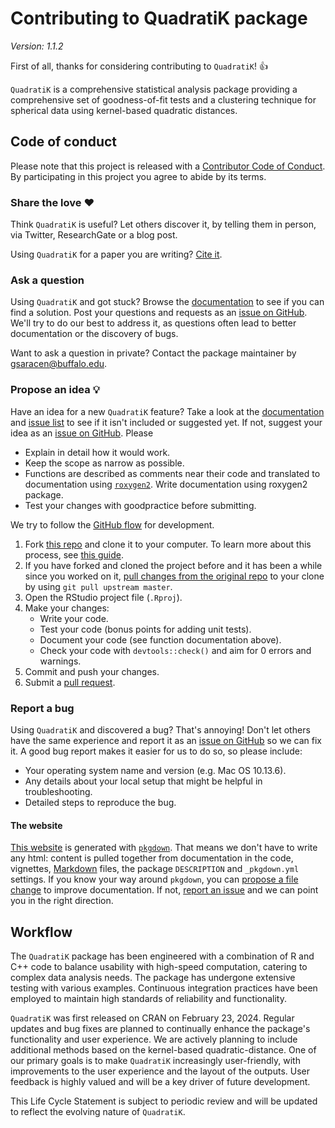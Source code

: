 # Contributing to QuadratiK package

*Version: 1.1.2*

First of all, thanks for considering contributing to `QuadratiK`! 👍

`QuadratiK` is a comprehensive statistical analysis package providing a comprehensive set of goodness-of-fit tests and a clustering technique for spherical data using kernel-based quadratic distances.

## Code of conduct

Please note that this project is released with a [Contributor Code of Conduct](CODE_OF_CONDUCT.md). By participating in this project you agree to abide by its terms.

### Share the love ❤️

Think `QuadratiK` is useful? Let others discover it, by telling them in person, via Twitter, ResearchGate or a blog post.

Using `QuadratiK` for a paper you are writing? [Cite it](https://arxiv.org/abs/2402.02290).

### Ask a question

Using `QuadratiK` and got stuck? Browse the [documentation](https://github.com/giovsaraceno/QuadratiK-package) to see if you can find a solution. Post your questions and requests as an [issue on GitHub](https://github.com/giovsaraceno/QuadratiK-package/issues/new). We'll try to do our best to address it, as questions often lead to better documentation or the discovery of bugs.

Want to ask a question in private? Contact the package maintainer by [gsaracen\@buffalo.edu](mailto:gsaracen@buffalo.edu).

### Propose an idea 💡

Have an idea for a new `QuadratiK` feature? Take a look at the [documentation](https://github.com/giovsaraceno/QuadratiK-package) and [issue list](https://github.com/giovsaraceno/QuadratiK-package/issues) to see if it isn't included or suggested yet. If not, suggest your idea as an [issue on GitHub](https://github.com/giovsaraceno/QuadratiK-package/issues/new). Please

-   Explain in detail how it would work.
-   Keep the scope as narrow as possible.
-   Functions are described as comments near their code and translated to documentation using [`roxygen2`](https://klutometis.github.io/roxygen/). Write documentation using roxygen2 package.
-   Test your changes with goodpractice before submitting.

We try to follow the [GitHub flow](https://guides.github.com/introduction/flow/) for development.

1.  Fork [this repo](https://github.com/giovsaraceno/QuadratiK-package) and clone it to your computer. To learn more about this process, see [this guide](https://guides.github.com/activities/forking/).
2.  If you have forked and cloned the project before and it has been a while since you worked on it, [pull changes from the original repo](https://help.github.com/articles/merging-an-upstream-repository-into-your-fork/) to your clone by using `git pull upstream master`.
3.  Open the RStudio project file (`.Rproj`).
4.  Make your changes:
    -   Write your code.
    -   Test your code (bonus points for adding unit tests).
    -   Document your code (see function documentation above).
    -   Check your code with `devtools::check()` and aim for 0 errors and warnings.
5.  Commit and push your changes.
6.  Submit a [pull request](https://guides.github.com/activities/forking/#making-a-pull-request).

### Report a bug

Using `QuadratiK` and discovered a bug? That's annoying! Don't let others have the same experience and report it as an [issue on GitHub](https://github.com/giovsaraceno/QuadratiK-package/issues/new) so we can fix it. A good bug report makes it easier for us to do so, so please include:

-   Your operating system name and version (e.g. Mac OS 10.13.6).
-   Any details about your local setup that might be helpful in troubleshooting.
-   Detailed steps to reproduce the bug.

#### The website

[This website](https://github.com/giovsaraceno/QuadratiK-package) is generated with [`pkgdown`](http://pkgdown.r-lib.org/). That means we don't have to write any html: content is pulled together from documentation in the code, vignettes, [Markdown](https://guides.github.com/features/mastering-markdown/) files, the package `DESCRIPTION` and `_pkgdown.yml` settings. If you know your way around `pkgdown`, you can [propose a file change](https://help.github.com/articles/editing-files-in-another-user-s-repository/) to improve documentation. If not, [report an issue](https://github.com/giovsaraceno/QuadratiK-package/issues/new) and we can point you in the right direction.

## Workflow

The `QuadratiK` package has been engineered with a combination of R and C++ code to balance usability with high-speed computation, catering to complex data analysis needs. The package has undergone extensive testing with various examples. Continuous integration practices have been employed to maintain high standards of reliability and functionality.

`QuadratiK` was first released on CRAN on February 23, 2024. Regular updates and bug fixes are planned to continually enhance the package's functionality and user experience. We are actively planning to include additional methods based on the kernel-based quadratic-distance. One of our primary goals is to make `QuadratiK` increasingly user-friendly, with improvements to the user experience and the layout of the outputs. User feedback is highly valued and will be a key driver of future development.

This Life Cycle Statement is subject to periodic review and will be updated to reflect the evolving nature of `QuadratiK`.
